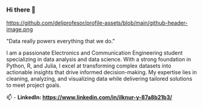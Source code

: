 ### Hi there 👋

https://github.com/deliprofesor/profile-assets/blob/main/github-header-image.png

<!--
deliprofesor/deliprofesor** is a ✨ _special_ ✨ repository because its `README.md` (this file) appears on your GitHub profile.
-->



"Data really powers everything that we do."

I am a passionate Electronics and Communication Engineering student specializing in data analysis and data science. With a strong foundation in Python, R, and Julia, I excel at transforming complex datasets into actionable insights that drive informed decision-making. My expertise lies in cleaning, analyzing, and visualizing data while delivering tailored solutions to meet project goals.

📫 - **LinkedIn: https://www.linkedin.com/in/ilknur-y-87a8b21b3/**






